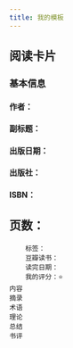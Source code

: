 ```yaml
---
title: 我的模板
---
```


## 阅读卡片
### 基本信息
#### 作者：
#### 副标题：
#### 出版日期：
#### 出版社：
#### ISBN：
## 页数：
        标签：
        豆瓣读书：
        读完日期：
        我的评分：⭐️
    内容
    摘录
    术语
    理论
    总结
    书评
